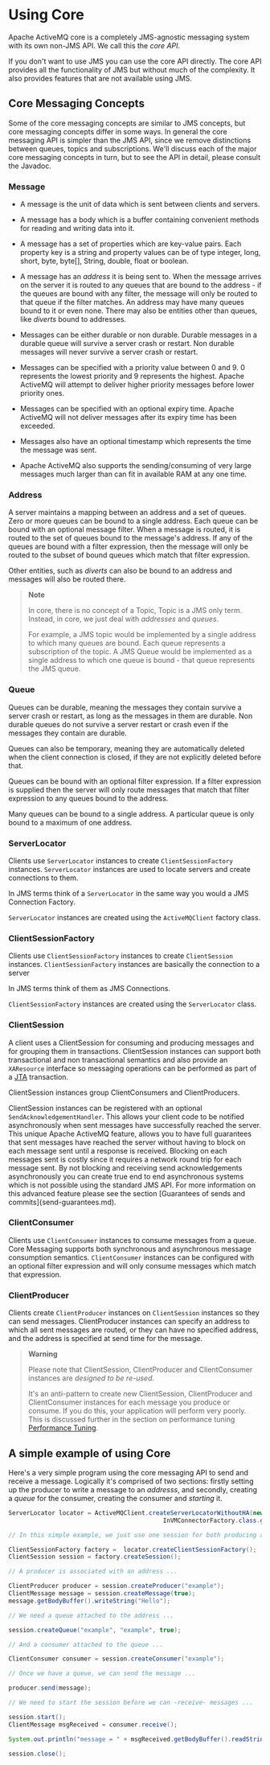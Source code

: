 # Using Core

Apache ActiveMQ core is a completely JMS-agnostic messaging system with its own
non-JMS API. We call this the *core API*.

If you don't want to use JMS you can use the core API directly. The core
API provides all the functionality of JMS but without much of the
complexity. It also provides features that are not available using JMS.

## Core Messaging Concepts

Some of the core messaging concepts are similar to JMS concepts, but
core messaging concepts differ in some ways. In general the core
messaging API is simpler than the JMS API, since we remove distinctions
between queues, topics and subscriptions. We'll discuss each of the
major core messaging concepts in turn, but to see the API in detail,
please consult the Javadoc.

### Message

-   A message is the unit of data which is sent between clients and
    servers.

-   A message has a body which is a buffer containing convenient methods
    for reading and writing data into it.

-   A message has a set of properties which are key-value pairs. Each
    property key is a string and property values can be of type integer,
    long, short, byte, byte[], String, double, float or boolean.

-   A message has an *address* it is being sent to. When the message
    arrives on the server it is routed to any queues that are bound to
    the address - if the queues are bound with any filter, the message
    will only be routed to that queue if the filter matches. An address
    may have many queues bound to it or even none. There may also be
    entities other than queues, like *diverts* bound to addresses.

-   Messages can be either durable or non durable. Durable messages in a
    durable queue will survive a server crash or restart. Non durable
    messages will never survive a server crash or restart.

-   Messages can be specified with a priority value between 0 and 9. 0
    represents the lowest priority and 9 represents the highest.
    Apache ActiveMQ will attempt to deliver higher priority messages before
    lower priority ones.

-   Messages can be specified with an optional expiry time. Apache ActiveMQ
    will not deliver messages after its expiry time has been exceeded.

-   Messages also have an optional timestamp which represents the time
    the message was sent.

-   Apache ActiveMQ also supports the sending/consuming of very large messages
    much larger than can fit in available RAM at any one time.

### Address

A server maintains a mapping between an address and a set of queues.
Zero or more queues can be bound to a single address. Each queue can be
bound with an optional message filter. When a message is routed, it is
routed to the set of queues bound to the message's address. If any of
the queues are bound with a filter expression, then the message will
only be routed to the subset of bound queues which match that filter
expression.

Other entities, such as *diverts* can also be bound to an address and
messages will also be routed there.

> **Note**
>
> In core, there is no concept of a Topic, Topic is a JMS only term.
> Instead, in core, we just deal with *addresses* and *queues*.
>
> For example, a JMS topic would be implemented by a single address to
> which many queues are bound. Each queue represents a subscription of
> the topic. A JMS Queue would be implemented as a single address to
> which one queue is bound - that queue represents the JMS queue.

### Queue

Queues can be durable, meaning the messages they contain survive a
server crash or restart, as long as the messages in them are durable.
Non durable queues do not survive a server restart or crash even if the
messages they contain are durable.

Queues can also be temporary, meaning they are automatically deleted
when the client connection is closed, if they are not explicitly deleted
before that.

Queues can be bound with an optional filter expression. If a filter
expression is supplied then the server will only route messages that
match that filter expression to any queues bound to the address.

Many queues can be bound to a single address. A particular queue is only
bound to a maximum of one address.

### ServerLocator

Clients use `ServerLocator` instances to create `ClientSessionFactory`
instances. `ServerLocator` instances are used to locate servers and
create connections to them.

In JMS terms think of a `ServerLocator` in the same way you would a JMS
Connection Factory.

`ServerLocator` instances are created using the `ActiveMQClient` factory
class.

### ClientSessionFactory

Clients use `ClientSessionFactory` instances to create `ClientSession`
instances. `ClientSessionFactory` instances are basically the connection
to a server

In JMS terms think of them as JMS Connections.

`ClientSessionFactory` instances are created using the `ServerLocator`
class.

### ClientSession

A client uses a ClientSession for consuming and producing messages and
for grouping them in transactions. ClientSession instances can support
both transactional and non transactional semantics and also provide an
`XAResource` interface so messaging operations can be performed as part
of a
[JTA](http://www.oracle.com/technetwork/java/javaee/tech/jta-138684.html)
transaction.

ClientSession instances group ClientConsumers and ClientProducers.

ClientSession instances can be registered with an optional
`SendAcknowledgementHandler`. This allows your client code to be
notified asynchronously when sent messages have successfully reached the
server. This unique Apache ActiveMQ feature, allows you to have full guarantees
that sent messages have reached the server without having to block on
each message sent until a response is received. Blocking on each
messages sent is costly since it requires a network round trip for each
message sent. By not blocking and receiving send acknowledgements
asynchronously you can create true end to end asynchronous systems which
is not possible using the standard JMS API. For more information on this
advanced feature please see the section [Guarantees of sends and commits]{send-guarantees.md).

### ClientConsumer

Clients use `ClientConsumer` instances to consume messages from a queue.
Core Messaging supports both synchronous and asynchronous message
consumption semantics. `ClientConsumer` instances can be configured with
an optional filter expression and will only consume messages which match
that expression.

### ClientProducer

Clients create `ClientProducer` instances on `ClientSession` instances
so they can send messages. ClientProducer instances can specify an
address to which all sent messages are routed, or they can have no
specified address, and the address is specified at send time for the
message.

> **Warning**
>
> Please note that ClientSession, ClientProducer and ClientConsumer
> instances are *designed to be re-used*.
>
> It's an anti-pattern to create new ClientSession, ClientProducer and
> ClientConsumer instances for each message you produce or consume. If
> you do this, your application will perform very poorly. This is
> discussed further in the section on performance tuning [Performance Tuning](perf-tuning.md).

## A simple example of using Core

Here's a very simple program using the core messaging API to send and
receive a message. Logically it's comprised of two sections: firstly
setting up the producer to write a message to an *addresss*, and
secondly, creating a *queue* for the consumer, creating the consumer and
*starting* it.
``` java
ServerLocator locator = ActiveMQClient.createServerLocatorWithoutHA(new TransportConfiguration(
                                           InVMConnectorFactory.class.getName()));

// In this simple example, we just use one session for both producing and receiving

ClientSessionFactory factory =  locator.createClientSessionFactory();
ClientSession session = factory.createSession();

// A producer is associated with an address ...

ClientProducer producer = session.createProducer("example");
ClientMessage message = session.createMessage(true);
message.getBodyBuffer().writeString("Hello");

// We need a queue attached to the address ...

session.createQueue("example", "example", true);

// And a consumer attached to the queue ...

ClientConsumer consumer = session.createConsumer("example");

// Once we have a queue, we can send the message ...

producer.send(message);

// We need to start the session before we can -receive- messages ...

session.start();
ClientMessage msgReceived = consumer.receive();

System.out.println("message = " + msgReceived.getBodyBuffer().readString());

session.close();
```
